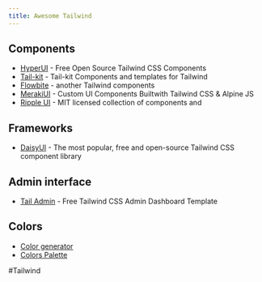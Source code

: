 ```yaml
---
title: Awesome Tailwind
---
```


## Components

* [HyperUI](https://www.hyperui.dev/) - Free Open Source Tailwind CSS Components
* [Tail-kit](https://www.tailwind-kit.com/) - Tail-kit Components and templates for Tailwind
* [Flowbite](https://flowbite.com/) - another Tailwind components
* [MerakiUI](https://merakiui.com/components) - Custom UI Components Builtwith Tailwind CSS & Alpine JS
* [Ripple UI](https://www.ripple-ui.com/) - MIT licensed collection of components and

## Frameworks

* [DaisyUI](https://daisyui.com/) - The most popular, free and open-source Tailwind CSS component library

## Admin interface

* [Tail Admin](https://tailadmin.com/) - Free Tailwind CSS Admin Dashboard Template

## Colors

- [Color generator](https://uicolors.app/create)
- [Colors Palette](https://tailwindcolor.com/)

#Tailwind